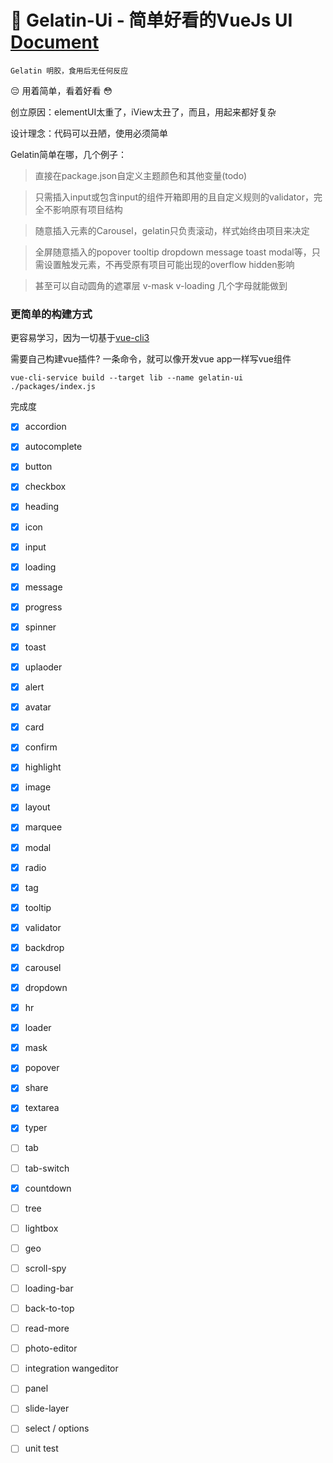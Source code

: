 # :pill: Gelatin-Ui - 简单好看的VueJs UI [Document](https://leafiy.github.io/gelatin-ui/)

`Gelatin 明胶，食用后无任何反应`

:pensive: 用着简单，看着好看 :flushed:

创立原因：elementUI太重了，iView太丑了，而且，用起来都好复杂

设计理念：代码可以丑陋，使用必须简单

Gelatin简单在哪，几个例子：

> 直接在package.json自定义主题颜色和其他变量(todo)

> 只需插入input或包含input的组件开箱即用的且自定义规则的validator，完全不影响原有项目结构

> 随意插入元素的Carousel，gelatin只负责滚动，样式始终由项目来决定

> 全屏随意插入的popover tooltip dropdown message toast modal等，只需设置触发元素，不再受原有项目可能出现的overflow hidden影响

> 甚至可以自动圆角的遮罩层 v-mask v-loading 几个字母就能做到

### 更简单的构建方式

更容易学习，因为一切基于[vue-cli3](https://cli.vuejs.org/)

需要自己构建vue插件? 一条命令，就可以像开发vue app一样写vue组件

`vue-cli-service build --target lib --name gelatin-ui ./packages/index.js`


完成度

- [x] accordion
- [x] autocomplete
- [x] button
- [x] checkbox
- [x] heading
- [x] icon
- [x] input
- [x] loading
- [x] message
- [x] progress
- [x] spinner
- [x] toast
- [x] uplaoder
- [x] alert
- [x] avatar
- [x] card
- [x] confirm
- [x] highlight
- [x] image
- [x] layout
- [x] marquee
- [x] modal
- [x] radio
- [x] tag
- [x] tooltip
- [x] validator
- [x] backdrop
- [x] carousel
- [x] dropdown
- [x] hr
- [x] loader
- [x] mask
- [x] popover
- [x] share
- [x] textarea
- [x] typer

- [ ] tab
- [ ] tab-switch
- [x] countdown
- [ ] tree
- [ ] lightbox
- [ ] geo
- [ ] scroll-spy
- [ ] loading-bar
- [ ] back-to-top
- [ ] read-more
- [ ] photo-editor
- [ ] integration wangeditor
- [ ] panel
- [ ] slide-layer
- [ ] select / options
- [ ] unit test